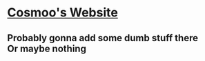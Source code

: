 # [Cosmoo's Website](cosmoo7.github.io)

## Probably gonna add some dumb stuff there<br>Or maybe nothing
